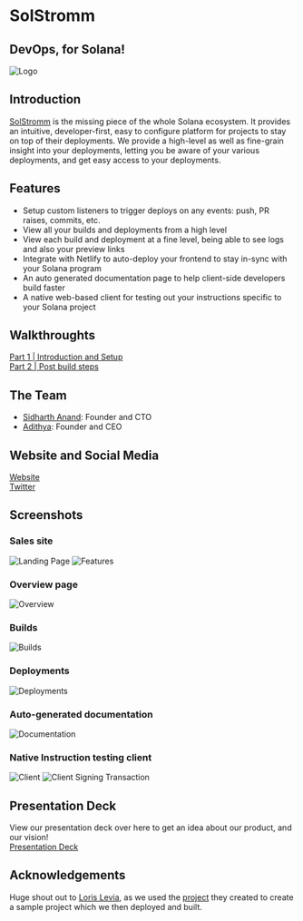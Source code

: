 # SolStromm

## DevOps, for Solana!

![Logo](https://github.com/Adithya2907/solana-devops/blob/main/screenshots/logo.jpeg)

## Introduction
[SolStromm](https://solstromm.tech) is the missing piece of the whole Solana ecosystem. It provides an intuitive, developer-first, easy to configure platform for projects to stay on top of their deployments. We provide a high-level as well as fine-grain insight into your deployments, letting you be aware of your various deployments, and get easy access to your deployments.

## Features
- Setup custom listeners to trigger deploys on any events: push, PR raises, commits, etc.
- View all your builds and deployments from a high level
- View each build and deployment at a fine level, being able to see logs and also your preview links
- Integrate with Netlify to auto-deploy your frontend to stay in-sync with your Solana program
- An auto generated documentation page to help client-side developers build faster
- A native web-based client for testing out your instructions specific to your Solana project

## Walkthroughts

[Part 1 | Introduction and Setup](https://youtu.be/R9uEgZas4FM)
<br />
[Part 2 | Post build steps](https://youtu.be/tHmn4IjH_m0)

## The Team
- [Sidharth Anand](https://github.com/sidharth-anand): Founder and CTO
- [Adithya](https://github.com/Adithya2907): Founder and CEO

## Website and Social Media

[Website](https://solstromm.tech/)
<br />
[Twitter](https://twitter.com/SolStromm)

## Screenshots

### Sales site
![Landing Page](https://github.com/Adithya2907/solana-devops/blob/main/screenshots/landing.png)
![Features](https://github.com/Adithya2907/solana-devops/blob/main/screenshots/features.png)

### Overview page
![Overview](https://github.com/Adithya2907/solana-devops/blob/main/screenshots/overview%20page.png)

### Builds
![Builds](https://github.com/Adithya2907/solana-devops/blob/main/screenshots/builds.png)

### Deployments
![Deployments](https://github.com/Adithya2907/solana-devops/blob/main/screenshots/deployments.png)

### Auto-generated documentation
![Documentation](https://github.com/Adithya2907/solana-devops/blob/main/screenshots/docs.png)


### Native Instruction testing client
![Client](https://github.com/Adithya2907/solana-devops/blob/main/screenshots/client.png)
![Client Signing Transaction](https://github.com/Adithya2907/solana-devops/blob/main/screenshots/signing.png)

## Presentation Deck
View our presentation deck over here to get an idea about our product, and our vision!
<br />
[Presentation Deck](https://docs.google.com/presentation/d/1C4jgULxLHkex-qfJM3GmYOA5GlXiGxrIUYG3pHdqTEE/edit?usp=sharing)

## Acknowledgements
Huge shout out to [Loris Levia](https://github.com/lorisleiva), as we used the [project](https://github.com/lorisleiva/solana-twitter) they created to create a sample project which we then deployed and built.
